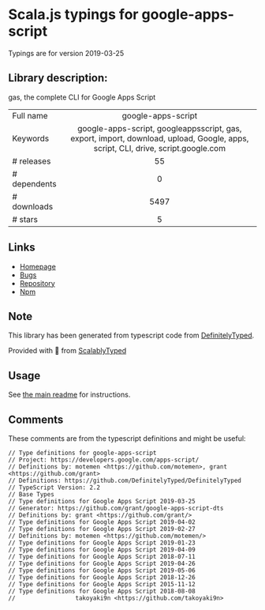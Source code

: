 
# Scala.js typings for google-apps-script

Typings are for version 2019-03-25

## Library description:
gas, the complete CLI for Google Apps Script

|                    |                 |
| ------------------ | :-------------: |
| Full name          | google-apps-script |
| Keywords           | google-apps-script, googleappsscript, gas, export, import, download, upload, Google, apps, script, CLI, drive, script.google.com |
| # releases         | 55 |
| # dependents       | 0 |
| # downloads        | 5497 |
| # stars            | 5 |

## Links
- [Homepage](https://github.com/maartendesnouck/google-apps-script#readme)
- [Bugs](https://github.com/maartendesnouck/google-apps-script/issues)
- [Repository](https://github.com/maartendesnouck/google-apps-script)
- [Npm](https://www.npmjs.com/package/google-apps-script)
    


## Note
This library has been generated from typescript code from [DefinitelyTyped](https://definitelytyped.org).

Provided with :purple_heart: from [ScalablyTyped](https://github.com/oyvindberg/ScalablyTyped)

## Usage
See [the main readme](../../readme.md) for instructions.

## Comments

These comments are from the typescript definitions and might be useful:
```
// Type definitions for google-apps-script
// Project: https://developers.google.com/apps-script/
// Definitions by: motemen <https://github.com/motemen>, grant <https://github.com/grant>
// Definitions: https://github.com/DefinitelyTyped/DefinitelyTyped
// TypeScript Version: 2.2
// Base Types
// Type definitions for Google Apps Script 2019-03-25
// Generator: https://github.com/grant/google-apps-script-dts
// Definitions by: grant <https://github.com/grant/>
// Type definitions for Google Apps Script 2019-04-02
// Type definitions for Google Apps Script 2019-02-27
// Definitions by: motemen <https://github.com/motemen/>
// Type definitions for Google Apps Script 2019-01-23
// Type definitions for Google Apps Script 2019-04-09
// Type definitions for Google Apps Script 2018-07-11
// Type definitions for Google Apps Script 2019-04-26
// Type definitions for Google Apps Script 2019-05-06
// Type definitions for Google Apps Script 2018-12-26
// Type definitions for Google Apps Script 2015-11-12
// Type definitions for Google Apps Script 2018-08-08
//                 takoyaki9n <https://github.com/takoyaki9n>

```

